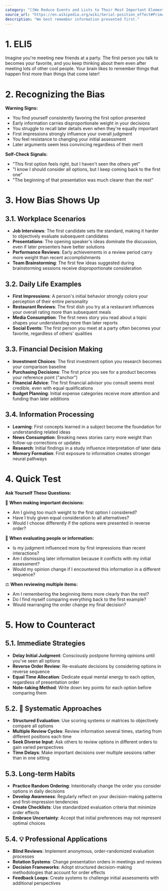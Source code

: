 ```yaml
---
category: "[[We Reduce Events and Lists to Their Most Important Elements]]"
source_url: "https://en.wikipedia.org/wiki/Serial-position_effect#Primacy_effect"
description: "We best remember information presented first."
---
```


# 1. ELI5

Imagine you're meeting new friends at a party. The first person you talk to becomes your favorite, and you keep thinking about them even after meeting lots of other cool people. Your brain likes to remember things that happen first more than things that come later!

# 2. Recognizing the Bias

**Warning Signs:**
- You find yourself consistently favoring the first option presented
- Early information carries disproportionate weight in your decisions
- You struggle to recall later details even when they're equally important
- First impressions strongly influence your overall judgment
- You feel resistance to changing your initial assessment
- Later arguments seem less convincing regardless of their merit

 **Self-Check Signals:**
- "This first option feels right, but I haven't seen the others yet"
- "I know I should consider all options, but I keep coming back to the first one"
- "The beginning of that presentation was much clearer than the rest"

# 3. How Bias Shows Up

## 3.1. **Workplace Scenarios**

- **Job Interviews**: The first candidate sets the standard, making it harder to objectively evaluate subsequent candidates
- **Presentations**: The opening speaker's ideas dominate the discussion, even if later presenters have better solutions
- **Performance Reviews**: Early achievements in a review period carry more weight than recent accomplishments
- **Team Brainstorming**: The first few ideas suggested during brainstorming sessions receive disproportionate consideration

## 3.2. **Daily Life Examples**

- **First Impressions**: A person's initial behavior strongly colors your perception of their entire personality
- **Restaurant Reviews**: The first dish you try at a restaurant influences your overall rating more than subsequent meals
- **Media Consumption**: The first news story you read about a topic shapes your understanding more than later reports
- **Social Events**: The first person you meet at a party often becomes your favorite, regardless of others' qualities

## 3.3. **Financial Decision Making**

- **Investment Choices**: The first investment option you research becomes your comparison baseline
- **Purchasing Decisions**: The first price you see for a product becomes your reference point ("anchor")
- **Financial Advice**: The first financial advisor you consult seems most credible, even with equal qualifications
- **Budget Planning**: Initial expense categories receive more attention and funding than later additions

## 3.4. **Information Processing**

- **Learning**: First concepts learned in a subject become the foundation for understanding related ideas
- **News Consumption**: Breaking news stories carry more weight than follow-up corrections or updates
- **Research**: Initial findings in a study influence interpretation of later data
- **Memory Formation**: First exposure to information creates stronger neural pathways

# 4. Quick Test

**Ask Yourself These Questions:**

🤔 **When making important decisions:**

- Am I giving too much weight to the first option I considered?
- Have I truly given equal consideration to all alternatives?
- Would I choose differently if the options were presented in reverse order?

🧐 **When evaluating people or information:**

- Is my judgment influenced more by first impressions than recent interactions?
- Am I dismissing later information because it conflicts with my initial assessment?
- Would my opinion change if I encountered this information in a different sequence?

⚖️ **When reviewing multiple items:**

- Am I remembering the beginning items more clearly than the rest?
- Do I find myself comparing everything back to the first example?
- Would rearranging the order change my final decision?

# 5. How to Counteract

## 5.1. **Immediate Strategies**

- **Delay Initial Judgment**: Consciously postpone forming opinions until you've seen all options
- **Reverse Order Review**: Re-evaluate decisions by considering options in reverse sequence
- **Equal Time Allocation**: Dedicate equal mental energy to each option, regardless of presentation order
- **Note-taking Method**: Write down key points for each option before comparing them

## 5.2. 📝 **Systematic Approaches**

- **Structured Evaluation**: Use scoring systems or matrices to objectively compare all options
- **Multiple Review Cycles**: Review information several times, starting from different positions each time
- **Seek Diverse Input**: Ask others to review options in different orders to gain varied perspectives
- **Time Delays**: Make important decisions over multiple sessions rather than in one sitting

## 5.3. **Long-term Habits**

- **Practice Random Ordering**: Intentionally change the order you consider options in daily decisions
- **Develop Awareness**: Regularly reflect on your decision-making patterns and first-impression tendencies
- **Create Checklists**: Use standardized evaluation criteria that minimize order effects
- **Embrace Uncertainty**: Accept that initial preferences may not represent optimal choices

## 5.4. 💡 **Professional Applications**

- **Blind Reviews**: Implement anonymous, order-randomized evaluation processes
- **Rotation Systems**: Change presentation orders in meetings and reviews
- **Decision Frameworks**: Adopt structured decision-making methodologies that account for order effects
- **Feedback Loops**: Create systems to challenge initial assessments with additional perspectives

